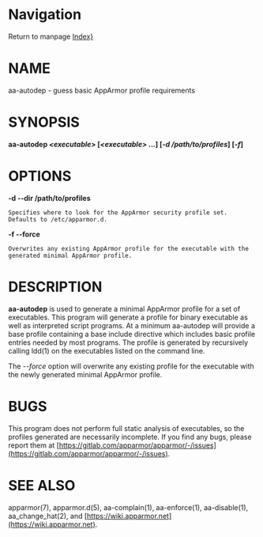 # Navigation
Return to manpage [Index}](ManPages)


# NAME

aa-autodep - guess basic AppArmor profile requirements

# SYNOPSIS

**aa-autodep _&lt;executable>_ \[_&lt;executable>_ ...\] \[_-d /path/to/profiles_\] \[_-f_\]**

# OPTIONS

**-d --dir  /path/to/profiles**

    Specifies where to look for the AppArmor security profile set.
    Defaults to /etc/apparmor.d.

**-f --force**

    Overwrites any existing AppArmor profile for the executable with the generated minimal AppArmor profile.

# DESCRIPTION

**aa-autodep** is used to generate a minimal AppArmor profile for a set of
executables. This program will generate a profile for binary executable
as well as interpreted script programs. At a minimum aa-autodep will provide
a base profile containing a base include directive which includes basic
profile entries needed by most programs.  The profile is generated by
recursively calling ldd(1) on the executables listed on the command line.

The _--force_ option will overwrite any existing profile for the executable with
the newly generated minimal AppArmor profile.

# BUGS

This program does not perform full static analysis of executables, so
the profiles generated are necessarily incomplete. If you find any bugs,
please report them at
[https://gitlab.com/apparmor/apparmor/-/issues](https://gitlab.com/apparmor/apparmor/-/issues).

# SEE ALSO

apparmor(7), apparmor.d(5), aa-complain(1), aa-enforce(1), aa-disable(1),
aa\_change\_hat(2), and [https://wiki.apparmor.net](https://wiki.apparmor.net).
